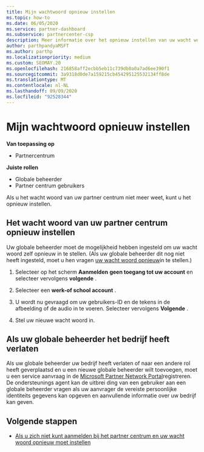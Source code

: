 ```yaml
---
title: Mijn wachtwoord opnieuw instellen
ms.topic: how-to
ms.date: 06/05/2020
ms.service: partner-dashboard
ms.subservice: partnercenter-csp
description: Meer informatie over het opnieuw instellen van uw wacht woord voor uw partner centrum of over hulp van de globale beheerder van uw bedrijf. Meer informatie over het toevoegen van een nieuwe globale beheerder van het partner centrum.
author: parthpandyaMSFT
ms.author: parthp
ms.localizationpriority: medium
ms.custom: SEOMAY.20
ms.openlocfilehash: 216858aff2ecbb5eb11c739db0a0a7ad6ee390f1
ms.sourcegitcommit: 3a9318d0de7a159215cb454295125532134ff8de
ms.translationtype: MT
ms.contentlocale: nl-NL
ms.lasthandoff: 09/09/2020
ms.locfileid: "92528344"
---
```

# <a name="reset-my-password"></a>Mijn wachtwoord opnieuw instellen

**Van toepassing op**

- Partnercentrum
 
**Juiste rollen**

- Globale beheerder
- Partner centrum gebruikers


Als u het wacht woord van uw partner centrum niet meer weet, kunt u het opnieuw instellen.

## <a name="to-reset-your-partner-center-password"></a>Het wacht woord van uw partner centrum opnieuw instellen

Uw globale beheerder moet de mogelijkheid hebben ingesteld om uw wacht woord zelf opnieuw in te stellen. (Als uw globale beheerder dit nog niet heeft ingesteld, moet u hen vragen [uw wacht woord opnieuw](reset-a-user-password.md)in te stellen.)

1. Selecteer op het scherm **Aanmelden** **geen toegang tot uw account** en selecteer vervolgens **volgende** .

2. Selecteer een **werk-of school account** .

3. U wordt nu gevraagd om uw gebruikers-ID en de tekens in de afbeelding of de audio in te voeren. Selecteer vervolgens **Volgende** .

4. Stel uw nieuwe wacht woord in.

## <a name="if-your-global-admin-has-left-the-company"></a>Als uw globale beheerder het bedrijf heeft verlaten

Als uw globale beheerder uw bedrijf heeft verlaten of naar een andere rol heeft geverplaatsd en u een nieuwe globale beheerder wilt toevoegen, moet u een service aanvraag in de [Microsoft Partner Network Portal](https://partner.microsoft.com/commercial#/)registreren. De ondersteunings agent kan de uitbrei ding van een gebruiker aan een globale beheerder vragen als uw aanvrager de vereiste persoonlijke identiteits gegevens kan opgeven en aanvullende informatie over uw bedrijf kan geven. 

## <a name="next-steps"></a>Volgende stappen

- [Als u zich niet kunt aanmelden bij het partner centrum en uw wacht woord opnieuw moet instellen](unable-to-sign-in.md)